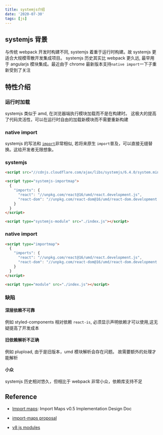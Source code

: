 ```yaml
---
title: systemjs介绍
date: '2020-07-30'
tags: [js]
---
```


## systemjs 背景

与传统 webpack 开发时构建不同, systemjs 着重于运行时构建。故 systemjs 更适合大规模零散开发集成项目。
systemjs 历史其实比 webpack 更久远, 最早用于 angularjs 模块集成。最近由于 chrome 最新版本支持`native import`一下子重新受到了关注

## 特性介绍

### 运行时加载

systemjs 类似于 amd, 在浏览器端执行模块加载而不是在构建时。 这极大的提高了代码灵活性，可以在运行时自由的加载新模块而不需要重新构建

### native import

systemjs 的写法和 [`import`](https://developer.mozilla.org/en-US/docs/Web/JavaScript/Reference/Statements/import)非常相似, 若将来原生
`import`普及，可以直接无缝替换。这给开发者无限想象。

### systemjs

```html
<script src="//cdnjs.cloudflare.com/ajax/libs/systemjs/6.4.0/system.min.js"></script>

<script type="systemjs-importmap">
  {
    "imports": {
      "react": "//unpkg.com/react@16/umd/react.development.js",
      "react-dom": "//unpkg.com/react-dom@16/umd/react-dom.development.js"
    }
  }
</script>

<script type="systemjs-module" src="./index.js"></script>
```

### native import

```html
<script type="importmap">
  {
    "imports": {
      "react": "//unpkg.com/react@16/umd/react.development.js",
      "react-dom": "//unpkg.com/react-dom@16/umd/react-dom.development.js"
    }
  }
</script>

<script type="module" src="./index.js"></script>
```

### 缺陷

#### 深层依赖不可靠

例如 styled-components 相对依赖 `react-is`, 必须显示声明依赖才可以使用,这无疑提高了开发成本

#### 旧依赖解析不正确

例如 plupload, 由于是旧版本，umd 模块解析会存在问题。 故需要额外的处理才能解析

#### 小众

systemjs 历史相对悠久，但相比于 webpack 非常小众，依赖库支持不足

## Reference

- [Import maps](https://docs.google.com/document/d/1vFQzbmxg9ilpg8CT_P8roEYcpTfZ06Q5N4J9-ZQqqZo/edit): Import Maps v0.5 Implementation Design Doc
- [import-maps proposal](https://github.com/WICG/import-maps)

- [v8 js modules](https://v8.dev/features/modules)
